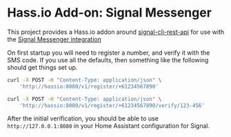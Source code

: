 # Hass.io Add-on: Signal Messenger

This project provides a Hass.io addon around [signal-cli-rest-api](https://github.com/bbernhard/signal-cli-rest-api) for use with the [Signal Messenger integration](https://www.home-assistant.io/integrations/signal_messenger/)

On first startup you will need to register a number, and verify it with the SMS code.
If you use all the defaults, then something like the following should get things set up.

```sh
curl -X POST -H "Content-Type: application/json" \
    'http://hassio:8080/v1/register/+61234567890'

curl -X POST -H "Content-Type: application/json" \
    'http://hassio:8080/v1/register/+61234567890/verify/123-456'
```

After the initial verification, you should be able to use `http://127.0.0.1:8080` in your Home Assistant configuration for Signal.
